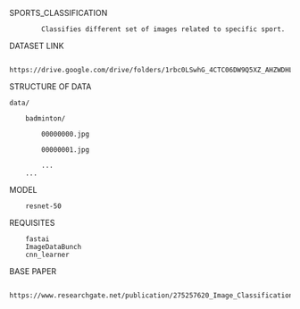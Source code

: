 SPORTS_CLASSIFICATION

          	Classifies different set of images related to specific sport.
	  
DATASET LINK

          	https://drive.google.com/drive/folders/1rbc0LSwhG_4CTC06DW9Q5XZ_AHZWDHLl
	  
STRUCTURE OF DATA

	data/

		badminton/
	
			00000000.jpg
			
			00000001.jpg
			
			...
		...
		
MODEL

	  	resnet-50
      
REQUISITES
      
      	fastai
      	ImageDataBunch
      	cnn_learner
     
BASE PAPER

	 	https://www.researchgate.net/publication/275257620_Image_Classification_Using_Convolutional_Neural_Networks
